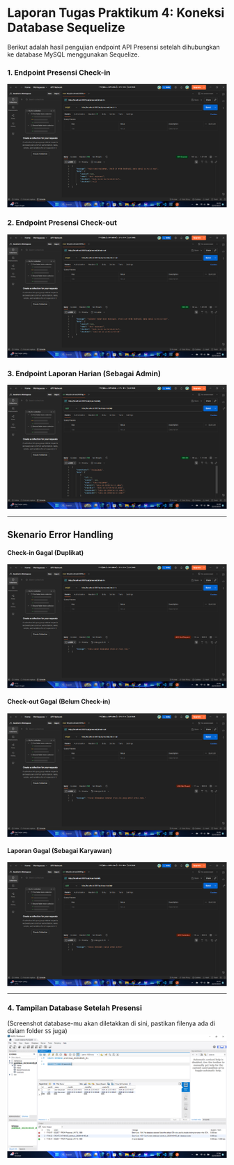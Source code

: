 # Laporan Tugas Praktikum 4: Koneksi Database Sequelize

Berikut adalah hasil pengujian endpoint API Presensi setelah dihubungkan ke database MySQL menggunakan Sequelize.

### 1. Endpoint Presensi Check-in
![Hasil Check-in Berhasil](./SS/check-in-berhasil.png)

### 2. Endpoint Presensi Check-out
![Hasil Check-out Berhasil](./SS/check-out-berhasil.png)

### 3. Endpoint Laporan Harian (Sebagai Admin)
![Hasil Laporan Harian Berhasil](./SS/laporan-berhasil-admin.png)

---

## Skenario Error Handling

#### Check-in Gagal (Duplikat)
![Check-in Gagal Duplikat](./SS/check-in-gagal-duplikat.png)

#### Check-out Gagal (Belum Check-in)
![Check-out Gagal Belum Check-in](./SS/check-out-gagal-belum-checkin.png)

#### Laporan Gagal (Sebagai Karyawan)
![Laporan Gagal Forbidden](./SS/laporan-gagal-forbidden.png)

---

### 4. Tampilan Database Setelah Presensi
(Screenshot database-mu akan diletakkan di sini, pastikan filenya ada di dalam folder `SS` juga)
![Tampilan Database](./SS/database-setelah-presensi.png)